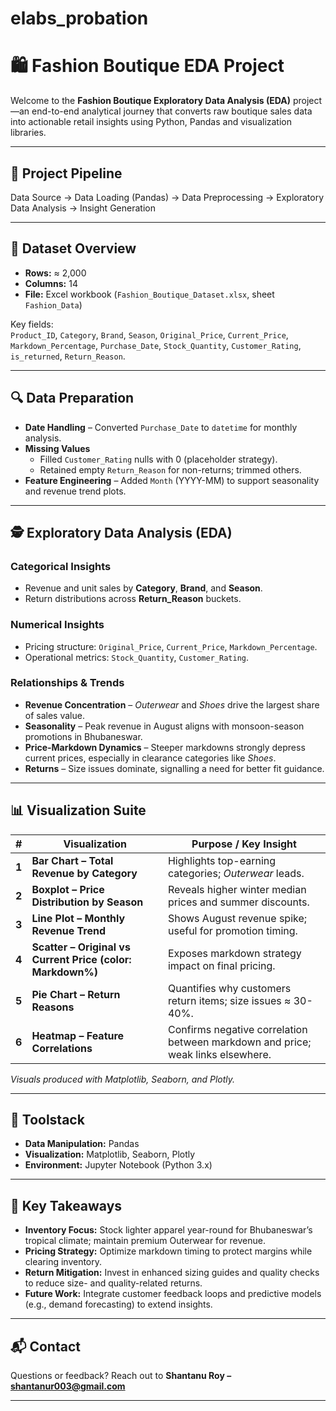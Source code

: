 # elabs_probation

# 🛍️ Fashion Boutique EDA Project

Welcome to the **Fashion Boutique Exploratory Data Analysis (EDA)** project—an end-to-end analytical journey that converts raw boutique sales data into actionable retail insights using Python, Pandas and visualization libraries.

***

## 🚦 Project Pipeline  
Data Source → Data Loading (Pandas) → Data Preprocessing → Exploratory Data Analysis → Insight Generation

***

## 📂 Dataset Overview  

- **Rows:** ≈ 2,000  
- **Columns:** 14  
- **File:** Excel workbook (`Fashion_Boutique_Dataset.xlsx`, sheet `Fashion_Data`)  

Key fields:  
`Product_ID`, `Category`, `Brand`, `Season`, `Original_Price`, `Current_Price`, `Markdown_Percentage`, `Purchase_Date`, `Stock_Quantity`, `Customer_Rating`, `is_returned`, `Return_Reason`.

***

## 🔍 Data Preparation  

- **Date Handling** – Converted `Purchase_Date` to `datetime` for monthly analysis.  
- **Missing Values**  
  - Filled `Customer_Rating` nulls with 0 (placeholder strategy).  
  - Retained empty `Return_Reason` for non-returns; trimmed others.  
- **Feature Engineering** – Added `Month` (YYYY-MM) to support seasonality and revenue trend plots.

***

## 🕵️ Exploratory Data Analysis (EDA)

### Categorical Insights  
- Revenue and unit sales by **Category**, **Brand**, and **Season**.  
- Return distributions across **Return_Reason** buckets.

### Numerical Insights  
- Pricing structure: `Original_Price`, `Current_Price`, `Markdown_Percentage`.  
- Operational metrics: `Stock_Quantity`, `Customer_Rating`.

### Relationships & Trends  
- **Revenue Concentration** – *Outerwear* and *Shoes* drive the largest share of sales value.  
- **Seasonality** – Peak revenue in August aligns with monsoon-season promotions in Bhubaneswar.  
- **Price-Markdown Dynamics** – Steeper markdowns strongly depress current prices, especially in clearance categories like *Shoes*.  
- **Returns** – Size issues dominate, signalling a need for better fit guidance.

***

## 📊 Visualization Suite  

| # | Visualization | Purpose / Key Insight |
|---|---------------|-----------------------|
| **1** | **Bar Chart – Total Revenue by Category** | Highlights top-earning categories; *Outerwear* leads. |
| **2** | **Boxplot – Price Distribution by Season** | Reveals higher winter median prices and summer discounts. |
| **3** | **Line Plot – Monthly Revenue Trend** | Shows August revenue spike; useful for promotion timing. |
| **4** | **Scatter – Original vs Current Price (color: Markdown%)** | Exposes markdown strategy impact on final pricing. |
| **5** | **Pie Chart – Return Reasons** | Quantifies why customers return items; size issues ≈ 30-40%. |
| **6** | **Heatmap – Feature Correlations** | Confirms negative correlation between markdown and price; weak links elsewhere. |

*Visuals produced with Matplotlib, Seaborn, and Plotly.*

***

## 🧰 Toolstack  

- **Data Manipulation:** Pandas  
- **Visualization:** Matplotlib, Seaborn, Plotly  
- **Environment:** Jupyter Notebook (Python 3.x)

***

## 🎯 Key Takeaways  

- **Inventory Focus:** Stock lighter apparel year-round for Bhubaneswar’s tropical climate; maintain premium Outerwear for revenue.  
- **Pricing Strategy:** Optimize markdown timing to protect margins while clearing inventory.  
- **Return Mitigation:** Invest in enhanced sizing guides and quality checks to reduce size- and quality-related returns.  
- **Future Work:** Integrate customer feedback loops and predictive models (e.g., demand forecasting) to extend insights.

***

## 📬 Contact  

Questions or feedback? Reach out to **Shantanu Roy – shantanur003@gmail.com**

***


